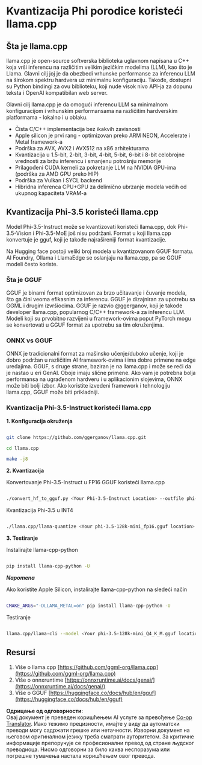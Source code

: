 <!--
CO_OP_TRANSLATOR_METADATA:
{
  "original_hash": "462bddc47427d8785f3c9fd817b346fe",
  "translation_date": "2025-05-09T14:19:32+00:00",
  "source_file": "md/01.Introduction/04/UsingLlamacppQuantifyingPhi.md",
  "language_code": "sr"
}
-->
# **Kvantizacija Phi porodice koristeći llama.cpp**

## **Šta je llama.cpp**

llama.cpp je open-source softverska biblioteka uglavnom napisana u C++ koja vrši inferencu na različitim velikim jezičkim modelima (LLM), kao što je Llama. Glavni cilj joj je da obezbedi vrhunske performanse za inferencu LLM na širokom spektru hardvera uz minimalnu konfiguraciju. Takođe, dostupni su Python bindingi za ovu biblioteku, koji nude visok nivo API-ja za dopunu teksta i OpenAI kompatibilan web server.

Glavni cilj llama.cpp je da omogući inferencu LLM sa minimalnom konfiguracijom i vrhunskim performansama na različitim hardverskim platformama - lokalno i u oblaku.

- Čista C/C++ implementacija bez ikakvih zavisnosti
- Apple silicon je prvi rang - optimizovan preko ARM NEON, Accelerate i Metal framework-a
- Podrška za AVX, AVX2 i AVX512 na x86 arhitekturama
- Kvantizacija u 1.5-bit, 2-bit, 3-bit, 4-bit, 5-bit, 6-bit i 8-bit celobrojne vrednosti za bržu inferencu i smanjenu potrošnju memorije
- Prilagođeni CUDA kerneli za pokretanje LLM na NVIDIA GPU-ima (podrška za AMD GPU preko HIP)
- Podrška za Vulkan i SYCL backend
- Hibridna inferenca CPU+GPU za delimično ubrzanje modela većih od ukupnog kapaciteta VRAM-a

## **Kvantizacija Phi-3.5 koristeći llama.cpp**

Model Phi-3.5-Instruct može se kvantizovati koristeći llama.cpp, dok Phi-3.5-Vision i Phi-3.5-MoE još nisu podržani. Format u koji llama.cpp konvertuje je gguf, koji je takođe najrašireniji format kvantizacije.

Na Hugging face postoji veliki broj modela u kvantizovanom GGUF formatu. AI Foundry, Ollama i LlamaEdge se oslanjaju na llama.cpp, pa se GGUF modeli često koriste.

### **Šta je GGUF**

GGUF je binarni format optimizovan za brzo učitavanje i čuvanje modela, što ga čini veoma efikasnim za inferencu. GGUF je dizajniran za upotrebu sa GGML i drugim izvršiocima. GGUF je razvio @ggerganov, koji je takođe developer llama.cpp, popularnog C/C++ framework-a za inferencu LLM. Modeli koji su prvobitno razvijeni u framework-ovima poput PyTorch mogu se konvertovati u GGUF format za upotrebu sa tim okruženjima.

### **ONNX vs GGUF**

ONNX je tradicionalni format za mašinsko učenje/duboko učenje, koji je dobro podržan u različitim AI framework-ovima i ima dobre primene na edge uređajima. GGUF, s druge strane, baziran je na llama.cpp i može se reći da je nastao u eri GenAI. Oboje imaju slične primene. Ako vam je potrebna bolja performansa na ugrađenom hardveru i u aplikacionim slojevima, ONNX može biti bolji izbor. Ako koristite izvedeni framework i tehnologiju llama.cpp, GGUF može biti prikladniji.

### **Kvantizacija Phi-3.5-Instruct koristeći llama.cpp**

**1. Konfiguracija okruženja**


```bash

git clone https://github.com/ggerganov/llama.cpp.git

cd llama.cpp

make -j8

```


**2. Kvantizacija**

Konvertovanje Phi-3.5-Instruct u FP16 GGUF koristeći llama.cpp


```bash

./convert_hf_to_gguf.py <Your Phi-3.5-Instruct Location> --outfile phi-3.5-128k-mini_fp16.gguf

```

Kvantizacija Phi-3.5 u INT4


```bash

./llama.cpp/llama-quantize <Your phi-3.5-128k-mini_fp16.gguf location> ./gguf/phi-3.5-128k-mini_Q4_K_M.gguf Q4_K_M

```


**3. Testiranje**

Instalirajte llama-cpp-python


```bash

pip install llama-cpp-python -U

```

***Napomena*** 

Ako koristite Apple Silicon, instalirajte llama-cpp-python na sledeći način


```bash

CMAKE_ARGS="-DLLAMA_METAL=on" pip install llama-cpp-python -U

```

Testiranje 


```bash

llama.cpp/llama-cli --model <Your phi-3.5-128k-mini_Q4_K_M.gguf location> --prompt "<|user|>\nCan you introduce .NET<|end|>\n<|assistant|>\n"  --gpu-layers 10

```



## **Resursi**

1. Više o llama.cpp [https://github.com/ggml-org/llama.cpp](https://github.com/ggml-org/llama.cpp)  
2. Više o onnxruntime [https://onnxruntime.ai/docs/genai/](https://onnxruntime.ai/docs/genai/)  
3. Više o GGUF [https://huggingface.co/docs/hub/en/gguf](https://huggingface.co/docs/hub/en/gguf)

**Одрицање од одговорности**:  
Овај документ је преведен коришћењем AI услуге за превођење [Co-op Translator](https://github.com/Azure/co-op-translator). Иако тежимо прецизности, имајте у виду да аутоматски преводи могу садржати грешке или нетачности. Изворни документ на његовом оригиналном језику треба сматрати ауторитетом. За критичне информације препоручује се професионални превод од стране људског преводиоца. Нисмо одговорни за било каква неспоразума или погрешне тумачења настала коришћењем овог превода.